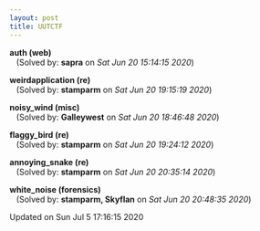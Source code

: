 ```yaml
---
layout: post
title: UUTCTF
---
```


<!--break-->

**auth (web)**  
&nbsp;&nbsp;&nbsp;(Solved by: **sapra** on _Sat Jun 20 15:14:15 2020_)  
  
**weirdapplication (re)**  
&nbsp;&nbsp;&nbsp;(Solved by: **stamparm** on _Sat Jun 20 19:15:19 2020_)  
  
**noisy_wind (misc)**  
&nbsp;&nbsp;&nbsp;(Solved by: **Galleywest** on _Sat Jun 20 18:46:48 2020_)  
  
**flaggy_bird (re)**  
&nbsp;&nbsp;&nbsp;(Solved by: **stamparm** on _Sat Jun 20 19:24:12 2020_)  
  
**annoying_snake (re)**  
&nbsp;&nbsp;&nbsp;(Solved by: **stamparm** on _Sat Jun 20 20:35:14 2020_)  
  
**white_noise (forensics)**  
&nbsp;&nbsp;&nbsp;(Solved by: **stamparm, Skyflan** on _Sat Jun 20 20:48:35 2020_)  
  


Updated on Sun Jul  5 17:16:15 2020
